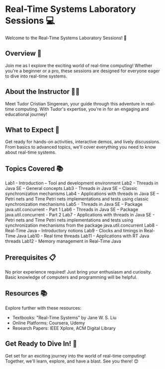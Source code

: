 # Real-Time Systems Laboratory Sessions 💻

Welcome to the Real-Time Systems Laboratory Sessions! 🎉

## Overview 🚀

Join me as I explore the exciting world of real-time computing! Whether you're a beginner or a pro, these sessions are designed for everyone eager to dive into real-time systems.

## About the Instructor 👨‍🏫

Meet Tudor Cristian Singerean, your guide through this adventure in real-time computing. With Tudor's expertise, you're in for an engaging and educational journey!

## What to Expect 📝

Get ready for hands-on activities, interactive demos, and lively discussions. From basics to advanced topics, we'll cover everything you need to know about real-time systems.

## Topics Covered 📚

Lab1 - Introduction – Tool and development environment
Lab2 - Threads in Java SE – General concepts 
Lab3 - Threads in Java SE – Classic synchronization mechanisms 
Lab4 - Applications with threads in Java SE – Petri nets and Time Petri nets implementations and tests using classic synchronization mechanisms
Lab5 - Threads in Java SE – Package java.util.concurrent - Part 1
Lab6 - Threads in Java SE – Package java.util.concurrent - Part 2 
Lab7 - Applications with threads in Java SE - Petri nets and Time Petri nets implementations and tests using synchronization mechanisms from the package java.util.concurrent 
Lab8 - Real-Time Java – Introductory notions
Lab9 - Clocks and timings in Real-Time Java
Lab10 - Real time threads
Lab11 - Applications with RT Java threads
Lab12 - Memory management in Real-Time Java 

## Prerequisites 📋

No prior experience required! Just bring your enthusiasm and curiosity. Basic knowledge of computers and programming will be helpful.

## Resources 📚

Explore further with these resources:

- Textbooks: "Real-Time Systems" by Jane W. S. Liu
- Online Platforms: Coursera, Udemy
- Research Papers: IEEE Xplore, ACM Digital Library

## Get Ready to Dive In! 🌊

Get set for an exciting journey into the world of real-time computing! Together, we'll learn, explore, and have a blast. See you there! 😊
